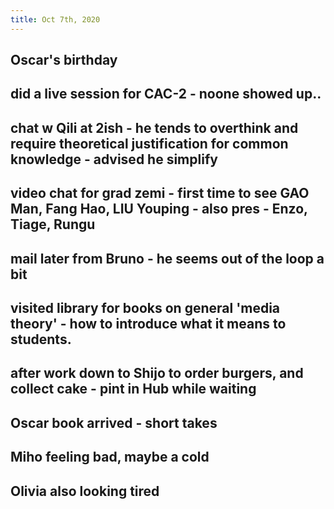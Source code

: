 ```yaml
---
title: Oct 7th, 2020
---
```


## Oscar's birthday
## did a live session for CAC-2 - noone showed up..
## chat w Qili at 2ish - he tends to overthink and require theoretical justification for common knowledge - advised he simplify
## video chat for grad zemi - first time to see GAO Man, Fang Hao, LIU Youping - also pres - Enzo, Tiage, Rungu
## mail later from Bruno - he seems out of the loop a bit
## visited library for books on general 'media theory' - how to introduce what it means to students.
## after work down to Shijo to order burgers, and collect cake - pint in Hub while waiting
## Oscar book arrived - short takes
## Miho feeling bad, maybe a cold
## Olivia also looking tired

